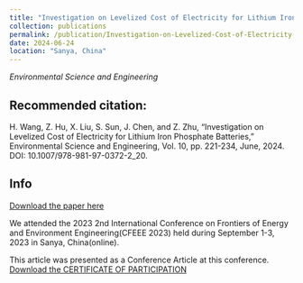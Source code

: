 ```yaml
---
title: "Investigation on Levelized Cost of Electricity for Lithium Iron Phosphate Batteries"
collection: publications
permalink: /publication/Investigation-on-Levelized-Cost-of-Electricity-for-Lithium-Iron-Phosphate-Batteries
date: 2024-06-24
location: "Sanya, China"
---
```

*Environmental Science and Engineering*

## Recommended citation:

H. Wang, Z. Hu, X. Liu, S. Sun, J. Chen, and Z. Zhu, “Investigation on Levelized Cost of Electricity for Lithium Iron Phosphate Batteries,” Environmental Science and Engineering, Vol. 10, pp. 221-234, June, 2024. DOI: 10.1007/978-981-97-0372-2_20.

## Info
[Download the paper here](https://www.engineeringvillage.com/app/doc/?docid=cpx_M4a9f846a190fddda3c6M695310178165134)

We attended the 2023 2nd International Conference on Frontiers of Energy and Environment Engineering(CFEEE 2023) held during September 1-3, 2023 in Sanya, China(online).

This article was presented as a Conference Article at this conference.
[Download the CERTIFICATE OF PARTICIPATION](https://ZhuZixuan0809.github.io/files/CF2345.pdf)
